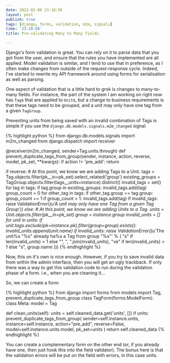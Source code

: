```yaml
---
date: 2012-02-06 23:18:56
layout: post
publish: true
tags: [django, forms, validation, m2m, signals]
time: '23:18:56'
title: Pre-validating Many to Many fields.

---
```



Django's form validation is great. You can rely on it to parse data that you got from the user, and ensure that the rules you have implemented are all applied. Model validation is similar, and I tend to use that in preference, as I often make changes from outside of the request-response cycle. Indeed, I've started to rewrite my API framework around using forms for serialisation as well as parsing.

One aspect of validation that is a little hard to grok is changes to many-to-many fields. For instance, the part of the system I am working on right now has `Tag`s that are applied to `Unit`s, but a change to business requirements is that these tags need to be grouped, and a unit may only have one tag from a given `TagGroup`.

Preventing units from being saved with an invalid combination of Tags is simple if you use the `django.db.models.signals.m2m_changed` signal.

{% highlight python %}
from django.db.models.signals import m2m_changed
from django.dispatch import receiver

@receiver(m2m_changed, sender=Tag.units.through)
def prevent_duplicate_tags_from_group(sender, instance, action, reverse, model, pk_set, **kwargs):
  if action != 'pre_add':
    return
  
  if reverse:
    # At this point, we know we are adding Tags to a Unit.
    tags = Tag.objects.filter(pk__in=pk_set).select_related('group')
    existing_groups = TagGroup.objects.filter(tags__units=instance).distinct()
    invalid_tags = set()
    for tag in tags:
      if tag.group in existing_groups:
        invalid_tags.add(tag)
      group_count = 0
      for other_tag in tags:
        if other_tag.group == tag.group:
          group_count += 1
      if group_count > 1:
        invalid_tags.add(tag)
    if invalid_tags:
      raise ValidationError(_(u'A unit may only have one Tag from a given Tag Group'))
  else:
    # At this point, we know we are adding Units to a Tag.
    units = Unit.objects.filter(pk__in=pk_set)
    group = instance.group
    invalid_units = []
    for unit in units:
      if unit.tags.exclude(pk=instance.pk).filter(group=group).exists():
        invalid_units.append(unit.name)
    if invalid_units:
      raise ValidationError(_(u'The unit%s "%s" already ha%s a Tag from group "%s"' % (
        "s" if len(invalid_units) > 1 else "",
        ", ".join(invalid_units),
        "ve" if len(invalid_units) > 1 else "s",
        group.name
      )))
{% endhighlight %}

Now, this on it's own is nice enough. However, if you try to save invalid data from within the admin interface, then you will get an ugly trackback. If only there was a way to get this validation code to run during the validation phase of a form. i.e., when you are cleaning it...

So, we can create a form:

{% highlight python %}
from django import forms
from models import Tag, prevent_duplicate_tags_from_group
class TagForm(forms.ModelForm):
  class Meta:
    model = Tag
    
  def clean_units(self):
    units = self.cleaned_data.get('units', [])
    if units:
      prevent_duplicate_tags_from_group(
        sender=self.instance.units,
        instance=self.instance,
        action="pre_add",
        reverse=False,
        model=self.instance.units.model,
        pk_set=units
      )
    return self.cleaned_data
{% endhighlight %}

You can create a complementary form on the other end (or, if you already have one, then just hook this into the field validator). The bonus here is that the validation errors will be put on the field with errors, in this case units.